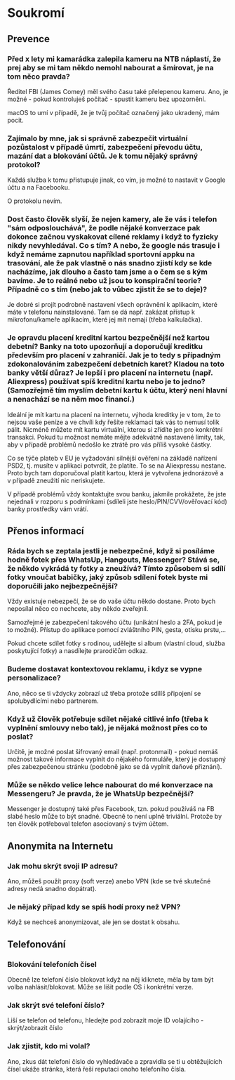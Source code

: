 # Soukromí

## Prevence

### Před x lety mi kamarádka zalepila kameru na NTB náplastí, že prej aby se mi tam někdo nemohl nabourat a šmírovat, je na tom něco pravda?

Ředitel FBI (James Comey) měl svého času také přelepenou kameru. Ano, je možné - pokud kontroluješ počítač - spustit kameru bez upozornění.

macOS to umí v případě, že je tvůj počítač označený jako ukradený, mám pocit.

### Zajímalo by mne, jak si správně zabezpečit virtuální pozůstalost v případě úmrtí, zabezpečení převodu účtu, mazání dat a blokování účtů. Je k tomu nějaký správný protokol?

Každá služba k tomu přistupuje jinak, co vím, je možné to nastavit v Google účtu a na Facebooku.

O protokolu nevím.

### Dost často člověk slyší, že nejen kamery, ale že vás i telefon "sám odposlouchává", že podle nějaké konverzace pak dokonce začnou vyskakovat cílené reklamy i když to fyzicky nikdy nevyhledával. Co s tím? A nebo, že google nás trasuje i když nemáme zapnutou například sportovní appku na trasování, ale že pak vlastně o nás snadno zjistí kdy se kde nacházíme, jak dlouho a často tam jsme a o čem se s kým bavíme. Je to reálné nebo už jsou to konspirační teorie? Případně co s tím (nebo jak to vůbec zjistit že se to deje)?

Je dobré si projít podrobně nastavení všech oprávnění k aplikacím, které máte v telefonu nainstalované. Tam se dá např. zakázat přístup k mikrofonu/kameře aplikacím, které jej mít nemají (třeba kalkulačka).

### Je opravdu placení kreditní kartou bezpečnější než kartou debetní? Banky na toto upozorňují a doporučují kreditku především pro placení v zahraničí. Jak je to tedy s případným zdokonalováním zabezpečení debetních karet? Kladou na toto banky větší důraz? Je lepší i pro placení na internetu (např. Aliexpress) používat spíš kreditní kartu nebo je to jedno? (Samozřejmě tím myslím debetní kartu k účtu, který není hlavní a nenachází se na něm moc financí.)

Ideální je mít kartu na placení na internetu, výhoda kreditky je v tom, že to nejsou vaše peníze a ve chvíli kdy řešíte reklamaci tak vás to nemusí tolik pálit. Nicméně můžete mít kartu virtuální, kterou si zřídíte jen pro konkrétní transakci. Pokud tu možnost nemáte mějte adekvátně nastavené limity, tak, aby v případě problémů nedošlo ke ztrátě pro vás příliš vysoké částky.

Co se týče plateb v EU je vyžadováni silnější ověření na základě nařízení PSD2, tj. musíte v aplikaci potvrdit, že platíte. To se na Aliexpressu nestane. Proto bych tam doporučoval platit kartou, která je vytvořena jednorázově a v případě zneužití nic neriskujete.

V případě problémů vždy kontaktujte svou banku, jakmile prokážete, že jste nejednali v rozporu s podmínkami (sdíleli jste heslo/PIN/CVV/ověřovací kód) banky prostředky vám vrátí.

## Přenos informací

### Ráda bych se zeptala jestli je nebezpečné, když si posíláme hodně fotek přes WhatsUp, Hangouts, Messenger? Stává se, že někdo vykrádá ty fotky a zneužívá? Tímto způsobem si sdílí fotky vnoučat babičky, jaký způsob sdílení fotek byste mi doporučili jako nejbezpečnější?

Vždy existuje nebezpečí, že se do vaše účtu někdo dostane. Proto bych neposílal něco co nechcete, aby někdo zveřejnil.

Samozřejmé je zabezpečení takového účtu (unikátní heslo a 2FA, pokud je to možné). Přístup do aplikace pomocí zvláštního PIN, gesta, otisku prstu,...

Pokud chcete sdílet fotky s rodinou, udělejte si album (vlastní cloud, služba poskytující fotky) a nasdílejte prarodičům odkaz.

### Budeme dostavat kontextovou reklamu, i kdyz se vypne personalizace?

Ano, něco se ti vždycky zobrazí už třeba protože sdílíš připojení se spolubydlícími nebo partnerem.

### Když už člověk potřebuje sdílet nějaké citlivé info (třeba k vyplnění smlouvy nebo tak), je nějaká možnost přes co to poslat?

Určitě, je možné poslat šifrovaný email (např. protonmail) - pokud nemáš možnost takové informace vyplnit do nějakého formuláře, který je dostupný přes zabezpečenou stránku (podobně jako se dá vyplnit daňové přiznání).

### Může se někdo velice lehce nabourat do mé konverzace na Messengeru? Je pravda, že je WhatsUp bezpečnější?

Messenger je dostupný také přes Facebook, tzn. pokud používáš na FB slabé heslo může to být snadné. Obecně to není uplně triviální. Protože by ten člověk potřeboval telefon asociovaný s tvým účtem.

## Anonymita na Internetu

### Jak mohu skrýt svoji IP adresu?

Ano, můžeš použít proxy (soft verze) anebo VPN (kde se tvé skutečné adresy nedá snadno dopátrat).

### Je nějaký případ kdy se spíš hodí proxy než VPN?

Když se nechceš anonymizovat, ale jen se dostat k obsahu.

## Telefonování

### Blokování telefoních čísel

Obecně lze telefoní číslo blokovat když na něj kliknete, měla by tam být volba nahlásit/blokovat. Může se lišit podle OS i konkrétní verze.

### Jak skrýt své telefoní číslo?

Liší se telefon od telefonu, hledejte pod zobrazit moje ID volajícího - skrýt/zobrazit číslo

### Jak zjistit, kdo mi volal?

Ano, zkus dát telefoní číslo do vyhledávače a zpravidla se ti u obtěžujících čísel ukáže stránka, která řeší reputaci onoho telefoního čísla.



